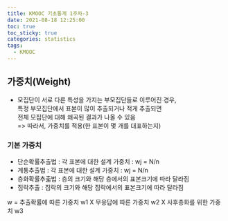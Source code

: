 ```yaml
---
title: KMOOC 기초통계 1주차-3
date: 2021-08-18 12:25:00
toc: true
toc_sticky: true
categories: statistics
tags:
  - KMOOC
---
```



## 가중치(Weight)

- 모집단이 서로 다른 특성을 가지는 부모집단들로 이루어진 경우,  
특정 부모집단에서 표본이 많이 추출되거나 적게 추출되면  
전체 모집단에 대해 왜곡된 결과가 나올 수 있음  
=> 따라서, 가중치를 적용(한 표본이 몇 개를 대표하는지)

### 기본 가중치
- 단순확률추출법 : 각 표본에 대한 설계 가중치 : wj = N/n
- 계통추출법 : 각 표본에 대한 설계 가중치 : wj = N/n  
- 층화확률추춟법 : 층의 크기와 해당 층에서의 표본크기에 따라 달라짐
- 집락추출 : 집락의 크기와 해당 집락에서의 표본크기에 따라 달라짐


w = 추출확률에 따른 가중치 w1 X 무응답에 따른 가중치 w2 X 사후층화를 위한 가중치 w3
